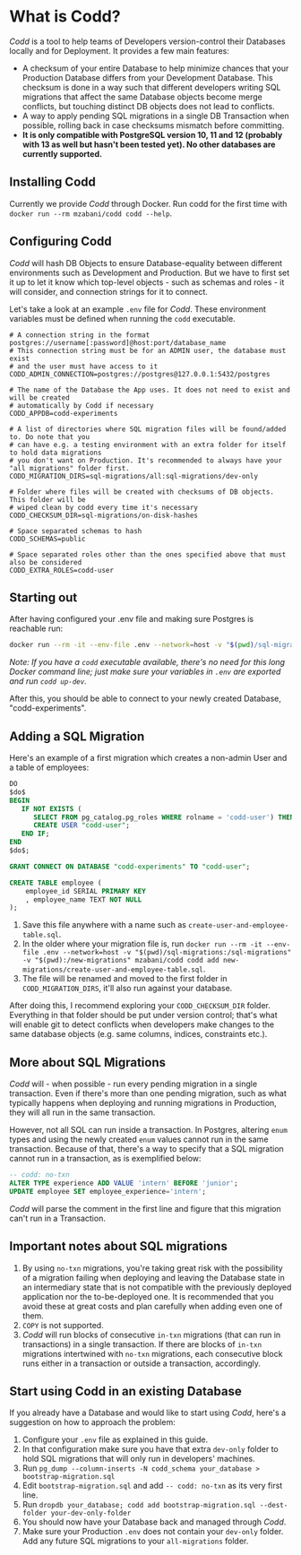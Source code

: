 # What is Codd?

_Codd_ is a tool to help teams of Developers version-control their Databases locally and for Deployment. It provides a few main features:

- A checksum of your entire Database to help minimize chances that your Production Database differs from your Development Database. This checksum is done in a way such that different developers writing SQL migrations that affect the same Database objects become merge conflicts, but touching distinct DB objects does not lead to conflicts.  
- A way to apply pending SQL migrations in a single DB Transaction when possible, rolling back in case checksums mismatch before committing.  
- **It is only compatible with PostgreSQL version 10, 11 and 12 (probably with 13 as well but hasn't been tested yet). No other databases are currently supported.**

## Installing Codd

Currently we provide _Codd_ through Docker. Run codd for the first time with `docker run --rm mzabani/codd codd --help`.

## Configuring Codd

_Codd_ will hash DB Objects to ensure Database-equality between different environments such as Development and Production. But we have to first set it up to let it know which top-level objects - such as schemas and roles - it will consider, and connection strings for it to connect.

Let's take a look at an example `.env` file for _Codd_. These environment variables must be defined when running the `codd` executable.

````.env
# A connection string in the format postgres://username[:password]@host:port/database_name
# This connection string must be for an ADMIN user, the database must exist
# and the user must have access to it
CODD_ADMIN_CONNECTION=postgres://postgres@127.0.0.1:5432/postgres

# The name of the Database the App uses. It does not need to exist and will be created
# automatically by Codd if necessary
CODD_APPDB=codd-experiments

# A list of directories where SQL migration files will be found/added to. Do note that you
# can have e.g. a testing environment with an extra folder for itself to hold data migrations
# you don't want on Production. It's recommended to always have your "all migrations" folder first.
CODD_MIGRATION_DIRS=sql-migrations/all:sql-migrations/dev-only

# Folder where files will be created with checksums of DB objects. This folder will be
# wiped clean by codd every time it's necessary
CODD_CHECKSUM_DIR=sql-migrations/on-disk-hashes

# Space separated schemas to hash
CODD_SCHEMAS=public

# Space separated roles other than the ones specified above that must also be considered
CODD_EXTRA_ROLES=codd-user
````

## Starting out

After having configured your .env file and making sure Postgres is reachable run:

````bash
docker run --rm -it --env-file .env --network=host -v "$(pwd)/sql-migrations:/sql-migrations" mzabani/codd codd up-dev
````

*Note: If you have a `codd` executable available, there's no need for this long Docker command line; just make sure your variables in `.env` are exported and run `codd up-dev`.*

After this, you should be able to connect to your newly created Database, "codd-experiments".

## Adding a SQL Migration

Here's an example of a first migration which creates a non-admin User and a table of employees:

````sql
DO
$do$
BEGIN
   IF NOT EXISTS (
      SELECT FROM pg_catalog.pg_roles WHERE rolname = 'codd-user') THEN
      CREATE USER "codd-user";
   END IF;
END
$do$;

GRANT CONNECT ON DATABASE "codd-experiments" TO "codd-user";

CREATE TABLE employee (
    employee_id SERIAL PRIMARY KEY
    , employee_name TEXT NOT NULL
);
````

1. Save this file anywhere with a name such as `create-user-and-employee-table.sql`.
2. In the older where your migration file is, run `docker run --rm -it --env-file .env --network=host -v "$(pwd)/sql-migrations:/sql-migrations" -v "$(pwd):/new-migrations" mzabani/codd codd add new-migrations/create-user-and-employee-table.sql`.
3. The file will be renamed and moved to the first folder in `CODD_MIGRATION_DIRS`, it'll also run against your database.

After doing this, I recommend exploring your `CODD_CHECKSUM_DIR` folder. Everything in that folder should be put under version control; that's what will enable git to detect conflicts when developers make changes to the same database objects (e.g. same columns, indices, constraints etc.).

## More about SQL Migrations

_Codd_ will - when possible - run every pending migration in a single transaction. Even if there's more than one pending migration, such as what typically happens when deploying and running migrations in Production, they will all run in the same transaction.

However, not all SQL can run inside a transaction. In Postgres, altering `enum` types and using the newly created `enum` values cannot run in the same transaction.
Because of that, there's a way to specify that a SQL migration cannot run in a transaction, as is exemplified below:


````sql
-- codd: no-txn
ALTER TYPE experience ADD VALUE 'intern' BEFORE 'junior';
UPDATE employee SET employee_experience='intern';
````

_Codd_ will parse the comment in the first line and figure that this migration can't run in a Transaction.


## Important notes about SQL migrations

1. By using `no-txn` migrations, you're taking great risk with the possibility of a migration failing when deploying and leaving the Database state in an intermediary state that is not compatible with the previously deployed application nor the to-be-deployed one. It is recommended that you avoid these at great costs and plan carefully when adding even one of them.  
2. `COPY` is not supported.  
3. _Codd_ will run blocks of consecutive `in-txn` migrations (that can run in transactions) in a single transaction. If there are blocks of `in-txn` migrations intertwined with `no-txn` migrations, each consecutive block runs either in a transaction or outside a transaction, accordingly. 

## Start using Codd in an existing Database

If you already have a Database and would like to start using _Codd_, here's a suggestion on how to approach the problem:

1. Configure your `.env` file as explained in this guide.
2. In that configuration make sure you have that extra `dev-only` folder to hold SQL migrations that will only run in developers' machines.
3. Run `pg_dump --column-inserts -N codd_schema your_database > bootstrap-migration.sql`
4. Edit `bootstrap-migration.sql` and add `-- codd: no-txn` as its very first line.
5. Run `dropdb your_database; codd add bootstrap-migration.sql --dest-folder your-dev-only-folder`
6. You should now have your Database back and managed through _Codd_.
7. Make sure your Production `.env` does not contain your `dev-only` folder. Add any future SQL migrations to your `all-migrations` folder.